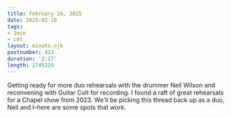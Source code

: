 ```yaml
---
title: February 16, 2025
date: 2025-02-16
tags:
- 1min
- c4t
layout: minute.njk
postnumber: 413
duration: '2:17'
length: 2745229
---
```

Getting ready for more duo rehearsals with the drummer Neil Wilson and reconvening with Guitar Cult for recording. I found a raft of great rehearsals for a Chapel show from 2023. We'll be picking this thread back up as a duo, Neil and I–here are some spots that work.

